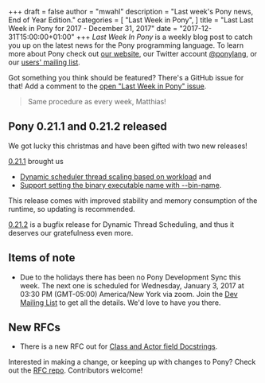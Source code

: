 +++
draft = false
author = "mwahl"
description = "Last week's Pony news, End of Year Edition."
categories = [
    "Last Week in Pony",
]
title = "Last Last Week in Pony for 2017 - December 31, 2017"
date = "2017-12-31T15:00:00+01:00"
+++
_Last Week In Pony_ is a weekly blog post to catch you up on the latest news for the Pony programming language. To learn more about Pony check out [our website](https://ponylang.io), our Twitter account [@ponylang](https://twitter.com/ponylang), or our [users' mailing list](https://pony.groups.io/g/user). 

Got something you think should be featured? There's a GitHub issue for that! Add a comment to the [open "Last Week in Pony" issue](https://github.com/ponylang/ponylang.github.io/issues?q=is%3Aissue+is%3Aopen+label%3Alast-week-in-pony).
<!--more-->

 > Same procedure as every week, Matthias!

## Pony 0.21.1 and 0.21.2 released

We got lucky this christmas and have been gifted with two new releases!

[0.21.1](https://www.ponylang.io/blog/2017/12/0.21.1-released/) brought us

* [Dynamic scheduler thread scaling based on workload](https://github.com/ponylang/ponyc/pull/2386) and 
* [Support setting the binary executable name with --bin-name](https://github.com/ponylang/ponyc/pull/2430). 

This release comes with improved stability and memory consumption of the runtime, so updating is recommended.

[0.21.2](https://www.ponylang.io/blog/2017/12/0.21.2-released/) is a bugfix release for Dynamic Thread Scheduling, and thus it deserves our gratefulness even more.

## Items of note

- Due to the holidays there has been no Pony Development Sync this week. The next one is scheduled for Wednesday, January 3, 2017 at 03:30 PM (GMT-05:00) America/New York via zoom. Join the [Dev Mailing List](https://pony.groups.io/g/dev) to get all the details. We'd love to have you there.

## New RFCs

- There is a new RFC out for [Class and Actor field Docstrings](https://github.com/ponylang/rfcs/pull/115).

Interested in making a change, or keeping up with changes to Pony? Check out the [RFC repo](https://github.com/ponylang/rfcs). Contributors welcome!

